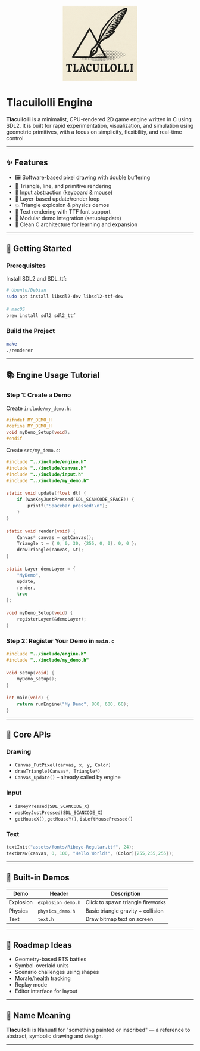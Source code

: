 <p align="center">
  <img src="./assets/logo/logo_tlacuilolli.png" width="200" alt="Tlacuilolli Logo"/>
</p>

# Tlacuilolli Engine

<!-- <h1 align="center">Tlacuilolli Engine</h1> -->

**Tlacuilolli** is a minimalist, CPU-rendered 2D game engine written in C using SDL2. It is built for rapid experimentation, visualization, and simulation using geometric primitives, with a focus on simplicity, flexibility, and real-time control.

---

## ✨ Features

- 🖼️ Software-based pixel drawing with double buffering
- 🔺 Triangle, line, and primitive rendering
- 🎯 Input abstraction (keyboard & mouse)
- 🧠 Layer-based update/render loop
- 💥 Triangle explosion & physics demos
- 📝 Text rendering with TTF font support
- 🧩 Modular demo integration (setup/update)
- 🧠 Clean C architecture for learning and expansion

---

## 🚀 Getting Started

### Prerequisites

Install SDL2 and SDL_ttf:

```bash
# Ubuntu/Debian
sudo apt install libsdl2-dev libsdl2-ttf-dev

# macOS
brew install sdl2 sdl2_ttf
```

### Build the Project

```bash
make
./renderer
```

---

## 📚 Engine Usage Tutorial

### Step 1: Create a Demo

Create `include/my_demo.h`:

```c
#ifndef MY_DEMO_H
#define MY_DEMO_H
void myDemo_Setup(void);
#endif
```

Create `src/my_demo.c`:

```c
#include "../include/engine.h"
#include "../include/canvas.h"
#include "../include/input.h"
#include "../include/my_demo.h"

static void update(float dt) {
    if (wasKeyJustPressed(SDL_SCANCODE_SPACE)) {
        printf("Spacebar pressed!\n");
    }
}

static void render(void) {
    Canvas* canvas = getCanvas();
    Triangle t = { 0, 0, 30, {255, 0, 0}, 0, 0 };
    drawTriangle(canvas, &t);
}

static Layer demoLayer = {
    "MyDemo",
    update,
    render,
    true
};

void myDemo_Setup(void) {
    registerLayer(&demoLayer);
}
```

### Step 2: Register Your Demo in `main.c`

```c
#include "../include/engine.h"
#include "../include/my_demo.h"

void setup(void) {
    myDemo_Setup();
}

int main(void) {
    return runEngine("My Demo", 800, 600, 60);
}
```

---

## 🔑 Core APIs

### Drawing

- `Canvas_PutPixel(canvas, x, y, Color)`
- `drawTriangle(Canvas*, Triangle*)`
- `Canvas_Update()` – already called by engine

### Input

- `isKeyPressed(SDL_SCANCODE_X)`
- `wasKeyJustPressed(SDL_SCANCODE_X)`
- `getMouseX()`, `getMouseY()`, `isLeftMousePressed()`

### Text

```c
textInit("assets/fonts/Ribeye-Regular.ttf", 24);
textDraw(canvas, 0, 100, "Hello World!", (Color){255,255,255});
```

---

## 🔄 Built-in Demos

| Demo      | Header             | Description                        |
| --------- | ------------------ | ---------------------------------- |
| Explosion | `explosion_demo.h` | Click to spawn triangle fireworks  |
| Physics   | `physics_demo.h`   | Basic triangle gravity + collision |
| Text      | `text.h`           | Draw bitmap text on screen         |

---

## 📌 Roadmap Ideas

- Geometry-based RTS battles
- Symbol-overlaid units
- Scenario challenges using shapes
- Morale/health tracking
- Replay mode
- Editor interface for layout

---

## 🔣 Name Meaning

**Tlacuilolli** is Nahuatl for "something painted or inscribed" — a reference to abstract, symbolic drawing and design.

---
